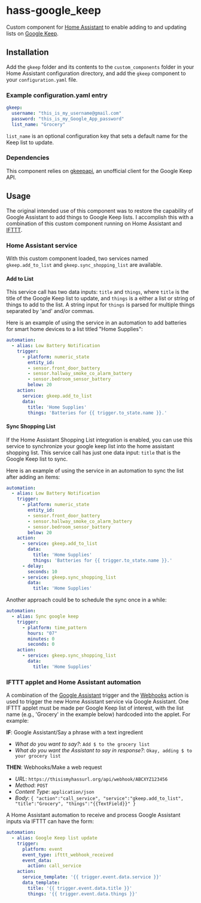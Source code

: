 # hass-google_keep
Custom component for [Home Assistant](https://home-assistant.io/) to enable adding to and updating lists on [Google Keep](https://keep.google.com/).

## Installation
Add the `gkeep` folder and its contents to the `custom_components` folder in your Home Assistant configuration directory, and add the `gkeep` component to your `configuration.yaml` file.

### Example configuration.yaml entry
```yaml
gkeep:
  username: "this_is_my_username@gmail.com"
  password: "this_is_my_Google_App_password"
  list_name: "Grocery"
```
`list_name` is an optional configuration key that sets a default name for the Keep list to update.

### Dependencies
This component relies on [gkeepapi](https://github.com/kiwiz/gkeepapi), an unofficial client for the Google Keep API.

## Usage
The original intended use of this component was to restore the capability of Google Assistant to add things to Google Keep lists.
I accomplish this with a combination of this custom component running on Home Assistant and [IFTTT](https://ifttt.com/).

### Home Assistant service
With this custom component loaded, two services named `gkeep.add_to_list` and `gkeep.sync_shopping_list` are available.

#### Add to List
This service call has two data inputs: `title` and `things`, where `title` is the title of the Google Keep list to update, and `things` is a either a list or string of things to add to the list.
A string input for `things` is parsed for multiple things separated by 'and' and/or commas.

Here is an example of using the service in an automation to add batteries for smart home devices to a list titled "Home Supplies":
```yaml
automation:
  - alias: Low Battery Notification
    trigger:
      - platform: numeric_state
        entity_id:
        - sensor.front_door_battery
        - sensor.hallway_smoke_co_alarm_battery
        - sensor.bedroom_sensor_battery
        below: 20
    action:
      service: gkeep.add_to_list
      data:
        title: 'Home Supplies'
        things: 'Batteries for {{ trigger.to_state.name }}.'
```

#### Sync Shopping List
If the Home Assistant Shopping List integration is enabled, you can use this service to synchronize your google keep list into the home assistant shopping list.
This service call has just one data input: `title` that is the Google Keep list to sync.

Here is an example of using the service in an automation to sync the list after adding an items:
```yaml
automation:
  - alias: Low Battery Notification
    trigger:
      - platform: numeric_state
        entity_id:
        - sensor.front_door_battery
        - sensor.hallway_smoke_co_alarm_battery
        - sensor.bedroom_sensor_battery
        below: 20
    action:
      - service: gkeep.add_to_list
        data:
          title: 'Home Supplies'
          things: 'Batteries for {{ trigger.to_state.name }}.'
      - delay:
        seconds: 10
      - service: gkeep.sync_shopping_list
        data:
          title: 'Home Supplies'
```

Another approach could be to schedule the sync once in a while:
```yaml
automation:
  - alias: Sync google keep
    trigger:
      - platform: time_pattern
        hours: "07"
        minutes: 0
        seconds: 0
    action:
      - service: gkeep.sync_shopping_list
        data:
          title: 'Home Supplies'
```

### IFTTT applet and Home Assistant automation
A combination of the [Google Assistant](https://ifttt.com/google_assistant) trigger and the [Webhooks](https://ifttt.com/maker_webhooks) action is used to trigger the new Home Assistant service via Google Assistant.
One IFTTT applet must be made per Google Keep list of interest, with the list name (e.g., 'Grocery' in the example below) hardcoded into the applet.
For example:

**IF**: Google Assistant/Say a phrase with a text ingredient  
- *What do you want to say?*: `Add $ to the grocery list`
- *What do you want the Assistant to say in response?*: `Okay, adding $ to your grocery list`

**THEN**: Webhooks/Make a web request  
- *URL*: `https://thisismyhassurl.org/api/webhook/ABCXYZ123456`
- *Method*: `POST`
- *Content Type*: `application/json`
- *Body*: `{ "action":"call_service", "service":"gkeep.add_to_list", "title":"Grocery", "things":"{{TextField}}" }`

A Home Assistant automation to receive and process Google Assistant inputs via IFTTT can have the form:

```yaml
automation:
  - alias: Google Keep list update
    trigger:
      platform: event
      event_type: ifttt_webhook_received
      event_data:
        action: call_service
    action:
      service_template: '{{ trigger.event.data.service }}'
      data_template:
        title: '{{ trigger.event.data.title }}'
        things: '{{ trigger.event.data.things }}'
```
